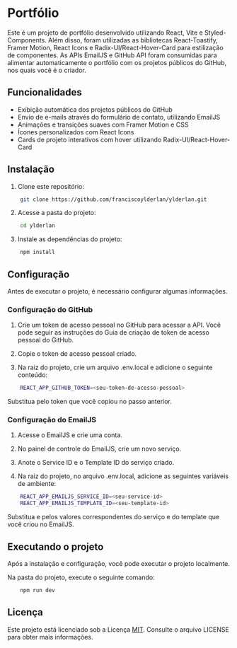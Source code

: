 
# Portfólio

Este é um projeto de portfólio desenvolvido utilizando React, Vite e Styled-Components. Além disso, foram utilizadas as bibliotecas React-Toastify, Framer Motion, React Icons e Radix-UI/React-Hover-Card para estilização de componentes. As APIs EmailJS e GitHub API foram consumidas para alimentar automaticamente o portfólio com os projetos públicos do GitHub, nos quais você é o criador.


## Funcionalidades

- Exibição automática dos projetos públicos do GitHub
- Envio de e-mails através do formulário de contato, utilizando EmailJS
- Animações e transições suaves com Framer Motion e CSS
- Ícones personalizados com React Icons
- Cards de projeto interativos com hover utilizando Radix-UI/React-Hover-Card


## Instalação

1. Clone este repositório:

```bash
    git clone https://github.com/franciscoylderlan/ylderlan.git
```
2. Acesse a pasta do projeto:

```bash
    cd ylderlan
```
3. Instale as dependências do projeto:

```bash
    npm install
```

## Configuração

Antes de executar o projeto, é necessário configurar algumas informações.

### Configuração do GitHub

1. Crie um token de acesso pessoal no GitHub para acessar a API. Você pode seguir as instruções do Guia de criação de token de acesso pessoal do GitHub.

2. Copie o token de acesso pessoal criado.

3. Na raiz do projeto, crie um arquivo .env.local e adicione o seguinte conteúdo:

```bash
    REACT_APP_GITHUB_TOKEN=<seu-token-de-acesso-pessoal>
```

Substitua <seu-token-de-acesso-pessoal> pelo token que você copiou no passo anterior.


### Configuração do EmailJS

1. Acesse o EmailJS e crie uma conta.

2. No painel de controle do EmailJS, crie um novo serviço.

3. Anote o Service ID e o Template ID do serviço criado.

4. Na raiz do projeto, no arquivo .env.local, adicione as seguintes variáveis de ambiente:

```bash
    REACT_APP_EMAILJS_SERVICE_ID=<seu-service-id>
    REACT_APP_EMAILJS_TEMPLATE_ID=<seu-template-id>
```

Substitua <seu-service-id> e <seu-template-id> pelos valores correspondentes do serviço e do template que você criou no EmailJS.


## Executando o projeto

Após a instalação e configuração, você pode executar o projeto localmente.

Na pasta do projeto, execute o seguinte comando:

```bash
    npm run dev
```



## Licença

Este projeto está licenciado sob a Licença [MIT](https://choosealicense.com/licenses/mit/). Consulte o arquivo LICENSE para obter mais informações.
